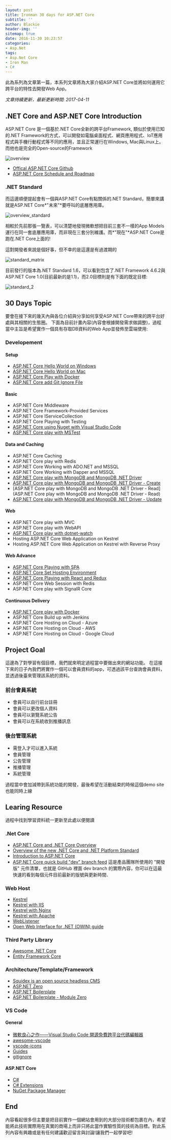```yaml
---
layout: post
title: Ironman 30 days for ASP.NET Core
subtitle: ''
author: Blackie
header-img: ''
sitemap: true
date: 2016-11-30 10:23:57
categories: 
- Asp.Net
tags: 
- Asp.Net Core
- Iron Man
- C#
---
```

此為系列為文章第一篇，本系列文章將為大家介紹ASP.NET Core並將如何運用它跨平台的特性去開發Web App。

<!-- More -->

*文章持續更新，最新更新時間: 2017-04-11*

## .NET Core and ASP.NET Core Introduction ##

ASP.NET Core 是一個基於.NET Core全新的跨平台Framework, 類似於使用已知的.NET Framework的方式，可以開發如電腦桌面程式、網頁應用程式、IoT應用程式與手機行動程式等不同的應用，並且正常運行在Windows, Mac與Linux上。而他也是完全的Open-source的Framework

![overview](overview.png)

- [Offical ASP.NET Core Github](https://github.com/aspnet/Home)
- [ASP.NET Core Schedule and Roadmap](https://github.com/aspnet/Home/wiki/Roadmap)

### .NET Standard ###

而這邊順便提起會有一個與ASP.NET Core有點關係的.NET Standard，簡單來講就是ASP.NET Core*"未來"*要呼叫的底層應用庫。

![overview_standard](overview_standard.png)

相較於先前那張一覽表，可以清楚地發現微軟想把目前三套不一樣的App Models運行在同一套底層應用庫，而非現在三套分別維護。而*"現在"*ASP.NET Core是跑在.NET Core上面的!

這對開發者來說是個好事，但不幸的是這還是有過渡期的

![standard_matrix](standard_matrix.png)

目前發行的版本為.NET Standard 1.6，可以看到包含了.NET Framework 4.6.2與ASP.NET Core 1.0(目前最新的是1.1)，而2.0目標則是有下面的既定目標:

![standard_2](standard_2.png)

## 30 Days Topic ##

要會在接下來的幾天內與各位介紹與分享如何享受ASP.NET Core帶來的跨平台好處與其相關的生態圈。
下面為目前計畫內容(內容會根據開發需求做調整)，過程當中主旨是希望實作一個具有存取DB資料的Web App並發佈至雲端使用:

### Developement ###

#### Setup ###
- [ASP.NET Core Hello World on Windows](http://blackie1019.github.io/2017/03/06/ASP-NET-Core-HelloWorld-on-Windows/)
- [ASP.NET Core Hello World on Mac](http://blackie1019.github.io/2017/03/27/ASP-NET-Core-nuget-can-t-restore-on-macOS/)
- [ASP.NET Core Play with Docker](http://blackie1019.github.io/2017/03/26/ASP-NET-Core-Play-with-Docker/)
- [ASP.NET Core add Git Ignore File](http://blackie1019.github.io/2017/03/12/ASP-NET-Core-add-Git-Ignore-File/)

#### Basic ####

- ASP.NET Core Middleware
- ASP.NET Core Framework-Provided Services
- ASP.NET Core IServiceCollection
- ASP.NET Core Playing with Testing
- [ASP.NET Core using Nuget with Visual Studio Code](http://blackie1019.github.io/2017/03/30/ASP-NET-Core-using-Nuget-with-Visual-Studio-Code/)
- [ASP.NET Core play with MSTest](http://blackie1019.github.io/2017/04/05/ASP-NET-Core-play-with-MSTest/)

#### Data and Caching ####

- ASP.NET Core Caching
- ASP.NET Core play with Redis
- ASP.NET Core Working with ADO.NET and MSSQL
- ASP.NET Core Working with Dapper and MSSQL
- [ASP.NET Core play with MongoDB and MongoDB .NET Driver](http://blackie1019.github.io/2017/03/31/ASP-NET-Core-play-with-MongoDB-and-MongoDB-NET-Driver/)
- [ASP.NET Core play with MongoDB and MongoDB .NET Driver - Create](http://blackie1019.github.io/2017/04/08/ASP-NET-Core-play-with-MongoDB-and-MongoDB-NET-Driver-Create-Delete/)
- [ASP.NET Core play with MongoDB and MongoDB .NET Driver - Read](ASP.NET Core play with MongoDB and MongoDB .NET Driver - Read)
- [ASP.NET Core play with MongoDB and MongoDB .NET Driver - Update](http://blackie1019.github.io/2017/04/10/ASP-NET-Core-play-with-MongoDB-and-MongoDB-NET-Driver-Update/)

#### Web ####

- ASP.NET Core play with MVC
- ASP.NET Core play with WebAPI
- [ASP.NET Core play with dotnet-watch](http://blackie1019.github.io/2017/03/13/ASP-NET-core-play-with-dotnet-watch/)
- Hosting ASP.NET Core Web Application on Kestrel 
- Hosting ASP.NET Core Web Application on Kestrel with Reverse Proxy

#### Web Advance ####

- [ASP.NET Core Playing with SPA](http://blackie1019.github.io/2017/03/17/ASP-NET-Core-Playing-with-SPA/)
- [ASP.NET Core Set Hosting Environment](http://blackie1019.github.io/2017/03/19/ASP-NET-Core-Set-Hosting-environment/)
- [ASP.NET Core Playing with React and Redux](http://blackie1019.github.io/2017/03/28/ASP-NET-Core-SPA-Biobiolerplate-with-React-and-Redux/)
- ASP.NET Core Web Session with Redis
- ASP.NET Core play with SignalR Core

#### Continuous Delivery ####

- [ASP.NET Core play with Docker](http://blackie1019.github.io/2017/03/26/ASP-NET-Core-Play-with-Docker/)
- ASP.NET Core Build up with Jenkins
- ASP.NET Core Hosting on Cloud - Azure
- ASP.NET Core Hosting on Cloud - AWS
- ASP.NET Core Hosting on Cloud - Google Cloud

## Project Goal ##

這邊為了對學習有個目標，我們就來明定過程當中要做出來的網站功能。 在這接下來的日子內我們將實作一個可以會員資料的app，可透過該平台查詢會員資料，並透過後臺來管理該系統的資料。

### 前台會員系統 ###

- 會員可以自行前台註冊
- 會員可以更改個人資料
- 會員可以瀏覽系統公告
- 會員可以在系統收到推播訊息

### 後台管理系統 ###

- 需登入才可以進入系統
- 會員管理
- 公告管理
- 推播管理
- 系統管理

過程當中會加減帶到系統功能的開發，最後希望在活動結束的時候這個demo site也能同時上線

## Learing Resource ##

過程中找到學習資料統一更新至此處以便閱讀

### .Net Core ###
- [ASP.NET Core and .NET Core Overview](https://weblog.west-wind.com/posts/2016/jun/13/aspnet-core-and-net-core-overview)
- [Overview of the new .NET Core and .NET Platform Standard](https://www.slideshare.net/AlexThissen/overview-of-the-new-net-core-and-net-platform-standard)
- [Introduction to ASP.NET Core](https://docs.microsoft.com/en-us/aspnet/core/)
- [ASP.NET Core quick build "dev" branch feed](http://myget.org/gallery/aspnetcidev ) 
    這是產品團隊所使用的 "開發版" 元件清單，也就是 GitHub 裡面 dev branch 的實際內容，你可以在這最快速的看到每個元件目前最新的版號與更新時間．

### Web Host ###

- [Kestrel](https://docs.microsoft.com/en-us/aspnet/core/fundamentals/servers/kestrel)
- [Kestrel with IIS](https://docs.microsoft.com/en-us/aspnet/core/fundamentals/servers/aspnet-core-module)
- [Kestrel with Nginx](https://docs.microsoft.com/en-us/aspnet/core/publishing/linuxproduction)
- [Kestrel with Apache](https://docs.microsoft.com/en-us/aspnet/core/publishing/apache-proxy)
- [WebListener](https://docs.microsoft.com/en-us/aspnet/core/fundamentals/servers/weblistener)
- [Open Web Interface for .NET (OWIN) guide](https://docs.microsoft.com/en-us/aspnet/core/fundamentals/owin)

### Third Party Library ###

- [Awesome .NET Core](https://github.com/thangchung/awesome-dotnet-core)
- [Entity Framework Core](http://ef.readthedocs.io/en/latest/index.html)

### Architecture/Template/Framework ###

- [Squidex is an open source headless CMS](https://github.com/Squidex/squidex)
- [ASP.NET Zero](https://aspnetzero.com/)
- [ASP.NET Boilerplate](https://github.com/aspnetboilerplate/aspnetboilerplate)
- [ASP.NET Boilerplate - Module Zero](https://github.com/aspnetboilerplate/module-zero)

### VS Code ###

#### General ####

- [微軟良心之作——Visual Studio Code 開源免費跨平台代碼編輯器](http://blog.csdn.net/chinahuyong/article/details/46480995)
- [awesome-vscode](https://github.com/viatsko/awesome-vscode)
- [vscode-icons](https://marketplace.visualstudio.com/items?itemName=robertohuertasm.vscode-icons)
- [Guides](https://marketplace.visualstudio.com/items?itemName=spywhere.guides)
- [gitignore](https://marketplace.visualstudio.com/items?itemName=codezombiech.gitignore)

#### ASP.NET Core ####

- [C#](https://marketplace.visualstudio.com/items?itemName=ms-vscode.csharp)
- [C# Extensions](https://marketplace.visualstudio.com/items?itemName=jchannon.csharpextensions)
- [NuGet Package Manager](https://marketplace.visualstudio.com/items?itemName=jmrog.vscode-nuget-package-manager)

## End ##

內容看起很多但主要是把目前實作一個網站會用到的大部分技術都包裹在內，希望能將此技術實際用在真實的商場上而非只將此當作實驗性質的技術為目標。對此系列內容有興趣或是有任何建議歡迎留言與討論!讓我們一起學習吧!
